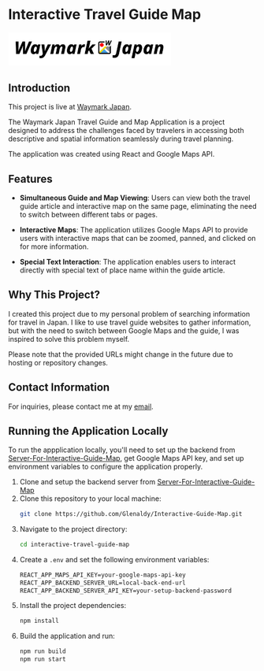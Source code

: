 # Interactive Travel Guide Map

<img src="public/logo-full.svg" alt="WaymarkJapan Logo" style="width:300px; background-color: white; padding: 15px;"/>

## Introduction

This project is live at [Waymark Japan](https://interactive-guide-map-587206baba62.herokuapp.com/).

The Waymark Japan Travel Guide and Map Application is a project designed to address the challenges faced by travelers
in accessing both descriptive and spatial information seamlessly during travel planning.

The application was created using React and Google Maps API.

## Features

- **Simultaneous Guide and Map Viewing**: Users can view both the travel guide article and interactive map on the same
  page, eliminating the need to switch between different tabs or pages.

- **Interactive Maps**: The application utilizes Google Maps API to provide users with interactive maps that can be
  zoomed, panned, and clicked on for more information.

- **Special Text Interaction**: The application enables users to interact directly with special text of place name
  within the guide article.

## Why This Project?

I created this project due to my personal problem of searching information for travel in Japan. I like to use travel
guide websites to gather information, but with the need to switch between Google Maps and the guide, I was inspired to
solve this problem myself.

Please note that the provided URLs might change in the future due to hosting or repository changes.

## Contact Information

For inquiries, please contact me at my [email](glenaldys@glen.work).

## Running the Application Locally

To run the appplication locally, you'll need to set up the backend
from [Server-For-Interactive-Guide-Map](https://github.com/Glenaldy/Server-For-Interactive-Guide-Map), get Google Maps
API key, and set up environment variables to configure the application properly.

1. Clone and setup the backend server
   from [Server-For-Interactive-Guide-Map](https://github.com/Glenaldy/Server-For-Interactive-Guide-Map)
2. Clone this repository to your local machine:
   ```sh
   git clone https://github.com/Glenaldy/Interactive-Guide-Map.git
   ```
3. Navigate to the project directory:
    ```sh
   cd interactive-travel-guide-map
   ```
4. Create a `.env` and set the following environment variables:
    ```
   REACT_APP_MAPS_API_KEY=your-google-maps-api-key
   REACT_APP_BACKEND_SERVER_URL=local-back-end-url
   REACT_APP_BACKEND_SERVER_API_KEY=your-setup-backend-password
   ```
5. Install the project dependencies:
    ```sh
   npm install
   ```
6. Build the application and run:
    ```she
    npm run build
    npm run start
    ```
